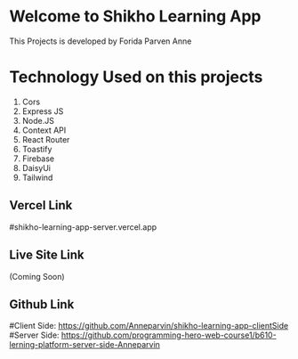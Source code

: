 # Welcome to Shikho Learning App
This Projects is developed by Forida Parven Anne

# Technology Used on this projects
1. Cors
2. Express JS
3. Node.JS
4. Context API
5. React Router
7. Toastify
8. Firebase
9. DaisyUi
9. Tailwind 

## Vercel Link
#shikho-learning-app-server.vercel.app

## Live Site Link
(Coming Soon)

## Github Link
#Client Side: https://github.com/Anneparvin/shikho-learning-app-clientSide
#Server Side: https://github.com/programming-hero-web-course1/b610-lerning-platform-server-side-Anneparvin